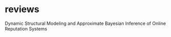 # reviews
Dynamic Structural Modeling and Approximate Bayesian Inference of Online Reputation Systems
